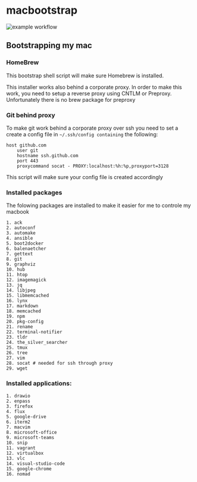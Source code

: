 # macbootstrap

![example workflow](https://github.com/marcowork/macbootstrap/actions/workflows/github-action.yml/badge.svg)

## Bootstrapping my mac

### HomeBrew
This bootstrap shell script will make sure Homebrew is installed. 

This installer works also behind a corporate proxy. In order to make this work, you 
need to setup a reverse proxy using CNTLM or Preproxy. Unfortunately there is no
brew package for preproxy

### Git behind proxy
To make git work behind a corporate proxy over ssh you need to set a create a config file in `~/.ssh/config containing` the following:
```
host github.com
    user git
    hostname ssh.github.com
    port 443
    proxycommand socat - PROXY:localhost:%h:%p,proxyport=3128

``` 
This script will make sure your config file is created accordingly



### Installed packages 

The folowing packages are installed to make it easier for me to controle my macbook

    1. ack
    2. autoconf
    3. automake
    4. ansible
    5. boot2docker
    6. balenaetcher
    7. gettext
    8. git
    9. graphviz
    10. hub
    11. htop
    12. imagemagick
    13. jq
    14. libjpeg
    15. libmemcached 
    16. lynx
    17. markdown
    18. memcached
    19. npm
    20. pkg-config
    21. rename
    22. terminal-notifier
    23. tldr
    24. the_silver_searcher
    25. tmux
    26. tree
    27. vim
    28. socat # needed for ssh through proxy
    29. wget

### Installed applications:

    1. drawio
    2. enpass
    3. firefox
    4. flux
    5. google-drive
    6. iterm2
    7. macvim
    8. microsoft-office
    9. microsoft-teams
    10. snip
    11. vagrant
    12. virtualbox
    13. vlc
    14. visual-studio-code
    15. google-chrome
    16. nomad